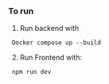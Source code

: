 ### To run
1. Run backend with 
 ``` 
  Docker compose up --build
 ```

2. Run Frontend with:
``` 
 npm run dev 
```
